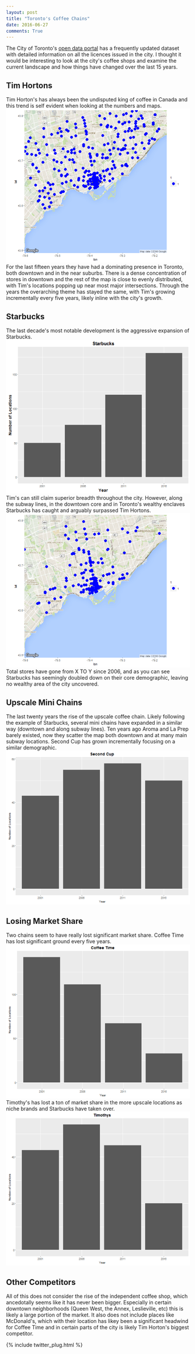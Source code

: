 ```yaml
---
layout: post
title: "Toronto's Coffee Chains"
date: 2016-06-27
comments: True
---
```


The City of Toronto's <a href="http://www1.toronto.ca/wps/portal/contentonly?vgnextoid=83a7c060155d0310VgnVCM1000003dd60f89RCRD&vgnextchannel=bee6e03bb8d1e310VgnVCM10000071d60f89RCRD">open data portal</a> has a frequently updated dataset with detailed information on all the licences issued in the city.  I thought it would be interesting to look at the city's coffee shops and examine the current landscape and how things have changed over the last 15 years.  

## Tim Hortons
Tim Horton's has always been the undisputed king of coffee in Canada and this trend is self evident when looking at the numbers and maps. <img src="img/Tim's Current.png"> For the last fifteen years they have had a dominating presence in Toronto, both downtown and in the near suburbs.  There is a dense concentration of stores in downtown and the rest of the map is close to evenly distributed, with Tim's locations popping up near most major intersections.  Through the years the overarching theme has stayed the same, with Tim's growing incrementally every five years, likely inline with the city's growth.

## Starbucks
The last decade's most notable development is the aggressive expansion of Starbucks. <img src="img/Starbucks Graph.png">  Tim's can still claim superior breadth throughout the city.  However, along the subway lines, in the downtown core and in Toronto's wealthy enclaves Starbucks has caught and arguably surpassed Tim Hortons.<img src="img/Starbucks Current.png">  Total stores have gone from X TO Y since 2006, and as you can see Starbucks has seemingly doubled down on their core demographic, leaving no wealthy area of the city uncovered.

## Upscale Mini Chains
The last twenty years the rise of the upscale coffee chain.  Likely following the example of Starbucks, several mini chains have expanded in a similar way (downtown and along subway lines).  Ten years ago Aroma and La Prep barely existed, now they scatter the map both downtown and at many main subway locations.  Second Cup has grown incrementally focusing on a similar demographic. <img src="img/Second Cup Graph.png">

## Losing Market Share
Two chains seem to have really lost significant market share.  Coffee Time has lost significant ground every five years. <img src="img/Coffee Time Graph.png">  Timothy's has lost a ton of market share in the more upscale locations as niche brands and Starbucks have taken over. <img src="img/Timothys Graph.png">

## Other Competitors
All of this does not consider the rise of the independent coffee shop, which ancedotally seems like it has never been bigger.  Especially in certain downtown neighborhoods (Queen West, the Annex, Leslieville, etc) this is likely a large portion of the market.  It also does not include places like McDonald's, which with their location has likey been a significant headwind for Coffee Time and in certain parts of the city is likely Tim Horton's biggest competitor.

{% include twitter_plug.html %}
